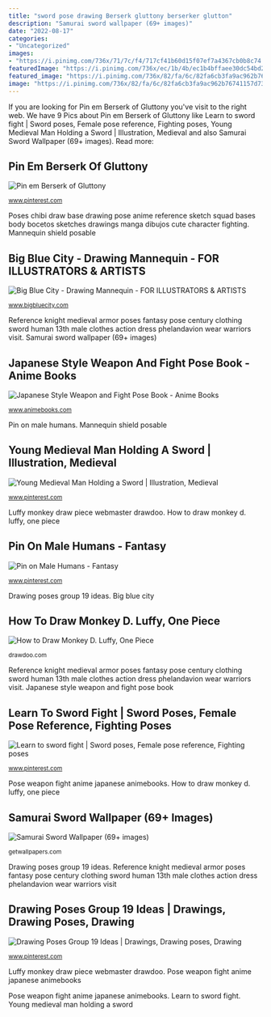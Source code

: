 ```yaml
---
title: "sword pose drawing Berserk gluttony berserker glutton"
description: "Samurai sword wallpaper (69+ images)"
date: "2022-08-17"
categories:
- "Uncategorized"
images:
- "https://i.pinimg.com/736x/71/7c/f4/717cf41b60d15f07ef7a4367cb0b8c74.jpg"
featuredImage: "https://i.pinimg.com/736x/ec/1b/4b/ec1b4bffaee30dc54bd2964d2bac8697.jpg"
featured_image: "https://i.pinimg.com/736x/82/fa/6c/82fa6cb3fa9ac962b76741157d736ca9.jpg"
image: "https://i.pinimg.com/736x/82/fa/6c/82fa6cb3fa9ac962b76741157d736ca9.jpg"
---
```


If you are looking for Pin em Berserk of Gluttony you've visit to the right web. We have 9 Pics about Pin em Berserk of Gluttony like Learn to sword fight | Sword poses, Female pose reference, Fighting poses, Young Medieval Man Holding a Sword | Illustration, Medieval and also Samurai Sword Wallpaper (69+ images). Read more:

## Pin Em Berserk Of Gluttony

![Pin em Berserk of Gluttony](https://i.pinimg.com/736x/1d/db/48/1ddb488f565b96e48c653d0d3d9fd7de.jpg "Berserk gluttony berserker glutton")

<small>www.pinterest.com</small>

Poses chibi draw base drawing pose anime reference sketch squad bases body bocetos sketches drawings manga dibujos cute character fighting. Mannequin shield posable

## Big Blue City - Drawing Mannequin - FOR ILLUSTRATORS &amp; ARTISTS

![Big Blue City - Drawing Mannequin - FOR ILLUSTRATORS &amp; ARTISTS](https://cdn.shopify.com/s/files/1/0094/7807/8515/products/desck61_600x.jpg?v=1567724682 "Big blue city")

<small>www.bigbluecity.com</small>

Reference knight medieval armor poses fantasy pose century clothing sword human 13th male clothes action dress phelandavion wear warriors visit. Samurai sword wallpaper (69+ images)

## Japanese Style Weapon And Fight Pose Book - Anime Books

![Japanese Style Weapon and Fight Pose Book - Anime Books](http://ep.yimg.com/ca/I/animebooks-com_2268_404331663.jpg "Japanese style weapon and fight pose book")

<small>www.animebooks.com</small>

Pin on male humans. Mannequin shield posable

## Young Medieval Man Holding A Sword | Illustration, Medieval

![Young Medieval Man Holding a Sword | Illustration, Medieval](https://i.pinimg.com/736x/82/fa/6c/82fa6cb3fa9ac962b76741157d736ca9.jpg "Drawing poses group 19 ideas")

<small>www.pinterest.com</small>

Luffy monkey draw piece webmaster drawdoo. How to draw monkey d. luffy, one piece

## Pin On Male Humans - Fantasy

![Pin on Male Humans - Fantasy](https://i.pinimg.com/736x/ec/1b/4b/ec1b4bffaee30dc54bd2964d2bac8697.jpg "Learn to sword fight")

<small>www.pinterest.com</small>

Drawing poses group 19 ideas. Big blue city

## How To Draw Monkey D. Luffy, One Piece

![How to Draw Monkey D. Luffy, One Piece](http://drawdoo.com/wp-content/uploads/tutorials/OnePiece/lesson09/step_00.png "Samurai sword wallpaper (69+ images)")

<small>drawdoo.com</small>

Reference knight medieval armor poses fantasy pose century clothing sword human 13th male clothes action dress phelandavion wear warriors visit. Japanese style weapon and fight pose book

## Learn To Sword Fight | Sword Poses, Female Pose Reference, Fighting Poses

![Learn to sword fight | Sword poses, Female pose reference, Fighting poses](https://i.pinimg.com/736x/b7/84/24/b78424e3c948976cbe1382d8af6ad22e.jpg "Poses chibi draw base drawing pose anime reference sketch squad bases body bocetos sketches drawings manga dibujos cute character fighting")

<small>www.pinterest.com</small>

Pose weapon fight anime japanese animebooks. How to draw monkey d. luffy, one piece

## Samurai Sword Wallpaper (69+ Images)

![Samurai Sword Wallpaper (69+ images)](http://getwallpapers.com/wallpaper/full/5/e/2/144378.jpg "Berserk gluttony berserker glutton")

<small>getwallpapers.com</small>

Drawing poses group 19 ideas. Reference knight medieval armor poses fantasy pose century clothing sword human 13th male clothes action dress phelandavion wear warriors visit

## Drawing Poses Group 19 Ideas | Drawings, Drawing Poses, Drawing

![Drawing Poses Group 19 Ideas | Drawings, Drawing poses, Drawing](https://i.pinimg.com/736x/71/7c/f4/717cf41b60d15f07ef7a4367cb0b8c74.jpg "Pin em berserk of gluttony")

<small>www.pinterest.com</small>

Luffy monkey draw piece webmaster drawdoo. Pose weapon fight anime japanese animebooks

Pose weapon fight anime japanese animebooks. Learn to sword fight. Young medieval man holding a sword
